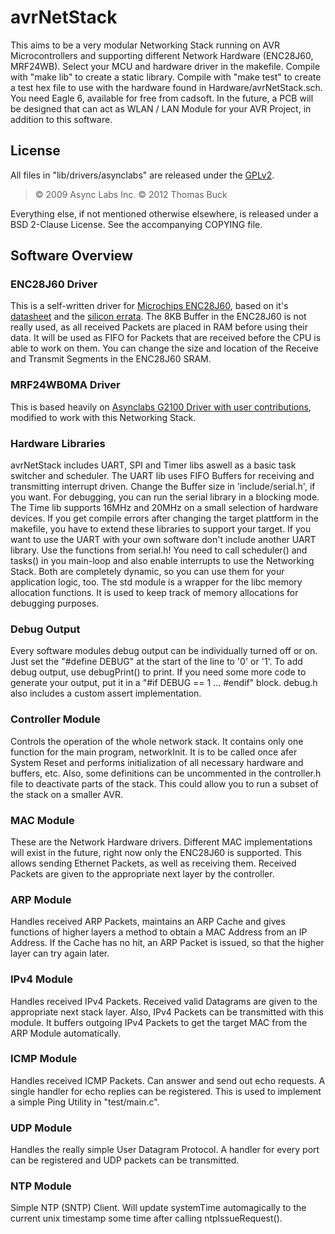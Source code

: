 # avrNetStack 

This aims to be a very modular Networking Stack running on AVR Microcontrollers and supporting different Network Hardware (ENC28J60, MRF24WB).
Select your MCU and hardware driver in the makefile.
Compile with "make lib" to create a static library.
Compile with "make test" to create a test hex file to use with the hardware found in Hardware/avrNetStack.sch. You need Eagle 6, available for free from cadsoft.
In the future, a PCB will be designed that can act as WLAN / LAN Module for your AVR Project, in addition to this software.

## License

All files in "lib/drivers/asynclabs" are released under the [GPLv2](http://www.gnu.org/licenses/gpl-2.0.html).
> &copy; 2009 Async Labs Inc.
> &copy; 2012 Thomas Buck

Everything else, if not mentioned otherwise elsewhere, is released under a BSD 2-Clause License. See the accompanying COPYING file.

## Software Overview

### ENC28J60 Driver

This is a self-written driver for [Microchips ENC28J60](http://www.microchip.com/wwwproducts/Devices.aspx?dDocName=en022889), based on it's [datasheet](http://ww1.microchip.com/downloads/en/DeviceDoc/39662d.pdf) and the [silicon errata](http://ww1.microchip.com/downloads/en/DeviceDoc/80349c.pdf).
The 8KB Buffer in the ENC28J60 is not really used, as all received Packets are placed in RAM before using their data. It will be used as FIFO for Packets that are received before the CPU is able to work on them.
You can change the size and location of the Receive and Transmit Segments in the ENC28J60 SRAM.

### MRF24WB0MA Driver

This is based heavily on [Asynclabs G2100 Driver with user contributions](https://github.com/asynclabs/WiShield_user_contrib), modified to work with this Networking Stack.

### Hardware Libraries

avrNetStack includes UART, SPI and Timer libs aswell as a basic task switcher and scheduler.
The UART lib uses FIFO Buffers for receiving and transmitting interrupt driven. Change the Buffer size in 'include/serial.h', if you want. For debugging, you can run the serial library in a blocking mode.
The Time lib supports 16MHz and 20MHz on a small selection of hardware devices. If you get compile errors after changing the target plattform in the makefile, you have to extend these libraries to support your target.
If you want to use the UART with your own software don't include another UART library. Use the functions from serial.h!
You need to call scheduler() and tasks() in you main-loop and also enable interrupts to use the Networking Stack. Both are completely dynamic, so you can use them for your application logic, too.
The std module is a wrapper for the libc memory allocation functions. It is used to keep track of memory allocations for debugging purposes.

### Debug Output

Every software modules debug output can be individually turned off or on. Just set the "#define DEBUG" at the start of the line to '0' or '1'. To add debug output, use debugPrint() to print. If you need some more code to generate your output, put it in a "#if DEBUG == 1 ... #endif" block.
debug.h also includes a custom assert implementation.

### Controller Module

Controls the operation of the whole network stack. It contains only one function for the main program, networkInit. It is to be called once afer System Reset and performs initialization of all necessary hardware and buffers, etc. Also, some definitions can be uncommented in the controller.h file to deactivate parts of the stack. This could allow you to run a subset of the stack on a smaller AVR.

### MAC Module

These are the Network Hardware drivers. Different MAC implementations will exist in the future, right now only the ENC28J60 is supported. This allows sending Ethernet Packets, as well as receiving them. Received Packets are given to the appropriate next layer by the controller.

### ARP Module

Handles received ARP Packets, maintains an ARP Cache and gives functions of higher layers a method to obtain a MAC Address from an IP Address.
If the Cache has no hit, an ARP Packet is issued, so that the higher layer can try again later.

### IPv4 Module

Handles received IPv4 Packets. Received valid Datagrams are given to the appropriate next stack layer. Also, IPv4 Packets can be transmitted with this module.
It buffers outgoing IPv4 Packets to get the target MAC from the ARP Module automatically.

### ICMP Module

Handles received ICMP Packets. Can answer and send out echo requests.
A single handler for echo replies can be registered. This is used to implement a simple Ping Utility in "test/main.c".

### UDP Module

Handles the really simple User Datagram Protocol. A handler for every port can be registered and UDP packets can be transmitted.

### NTP Module

Simple NTP (SNTP) Client. Will update systemTime automagically to the current unix timestamp some time after calling ntpIssueRequest().
